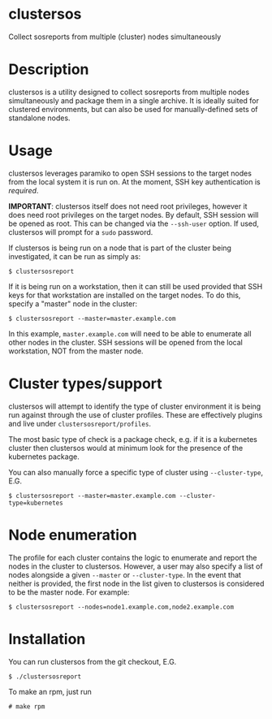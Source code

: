 # clustersos
Collect sosreports from multiple (cluster) nodes simultaneously

# Description
clustersos is a utility designed to collect sosreports from multiple nodes simultaneously and package them in a single archive. It is ideally suited for clustered environments, but can also be used for manually-defined sets of standalone nodes.

# Usage
clustersos leverages paramiko to open SSH sessions to the target nodes from the local system it is run on. At the moment, SSH key authentication is *required*.

**IMPORTANT**: clustersos itself does not need root privileges, however it does need root privileges on the target nodes. By default, SSH session will be opened as root. This can be changed via the `--ssh-user` option. If used, clustersos will prompt for a `sudo` password.

If clustersos is being run on a node that is part of the cluster being investigated, it can be run as simply as:

`$ clustersosreport`

If it is being run on a workstation, then it can still be used provided that SSH keys for that workstation are installed on the target nodes. To do this, specify a "master" node in the cluster:

`$ clustersosreport --master=master.example.com`

In this example, `master.example.com` will need to be able to enumerate all other nodes in the cluster. SSH sessions will be opened from the local workstation, NOT from the master node.

# Cluster types/support
clustersos will attempt to identify the type of cluster environment it is being run against through the use of cluster profiles. These are effectively plugins and live under `clustersosreport/profiles`.

The most basic type of check is a package check, e.g. if it is a kubernetes cluster then clustersos would at minimum look for the presence of the kubernetes package.

You can also manually force a specific type of cluster using `--cluster-type`, E.G.

`$ clustersosreport --master=master.example.com --cluster-type=kubernetes`

# Node enumeration

The profile for each cluster contains the logic to enumerate and report the nodes in the cluster to clustersos. However, a user may also specify a list of nodes alongside a given `--master` or `--cluster-type`. In the event that neither is provided, the first node in the list given to clustersos is considered to be the master node. For example:

`$ clustersosreport --nodes=node1.example.com,node2.example.com`



# Installation

You can run clustersos from the git checkout, E.G.

`$ ./clustersosreport`

To make an rpm, just run

`# make rpm`
